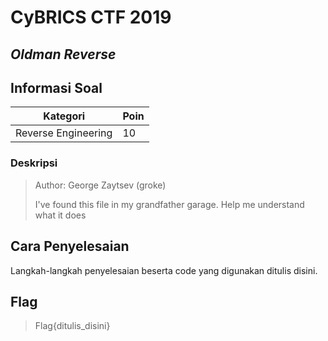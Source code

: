 # CyBRICS CTF 2019
## _Oldman Reverse_

## Informasi Soal
| Kategori | Poin |
| -------- | ---- |
| Reverse Engineering | 10 |
### Deskripsi
> Author: George Zaytsev (groke)
>
> I've found this file in my grandfather garage. Help me understand what it does

## Cara Penyelesaian
Langkah-langkah penyelesaian beserta code yang digunakan ditulis disini.

## Flag
> Flag{ditulis_disini}
